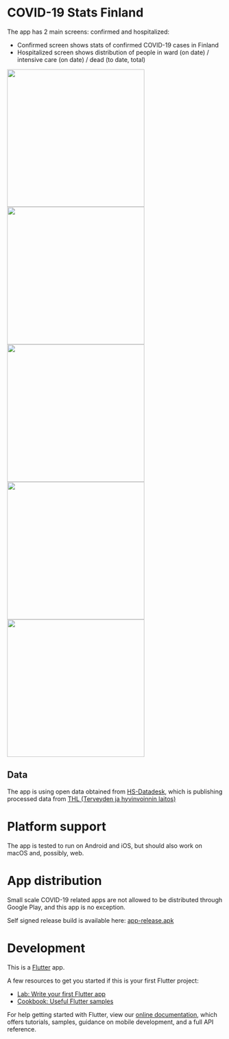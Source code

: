 # COVID-19 Stats Finland

The app has 2 main screens: confirmed and hospitalized:
 - Confirmed screen shows stats of confirmed COVID-19 cases in Finland
 - Hospitalized screen shows distribution of people in ward (on date) / intensive care (on date) / dead (to date, total)

<img src="./assets/img/screen_confirmed_cumulative_selection.png" width="320" />
<img src="./assets/img/screen_confirmed_daily_selection.png" width="320" />
<img src="./assets/img/screen_hospitalized_selection.png" width="320" />
<img src="./assets/img/screen_hospitalized_selection_dark.png" width="320" />
<img src="./assets/img/screen_info_dark.png" width="320" />

## Data

The app is using open data obtained from [HS-Datadesk](https://github.com/HS-Datadesk/koronavirus-avoindata), which is publishing processed data from [THL (Terveyden ja hyvinvoinnin laitos)](https://thl.fi/)

# Platform support

The app is tested to run on Android and iOS, but should also work on macOS and, possibly, web.

# App distribution

Small scale COVID-19 related apps are not allowed to be distributed through Google Play, and this app is no exception.

Self signed release build is available here: [app-release.apk](https://github.com/secretwpn/covid_stats_finland/raw/master/apk/app-release.apk)

# Development

This is a [Flutter](https://flutter.dev/) app.

A few resources to get you started if this is your first Flutter project:

- [Lab: Write your first Flutter app](https://flutter.dev/docs/get-started/codelab)
- [Cookbook: Useful Flutter samples](https://flutter.dev/docs/cookbook)

For help getting started with Flutter, view our
[online documentation](https://flutter.dev/docs), which offers tutorials,
samples, guidance on mobile development, and a full API reference.